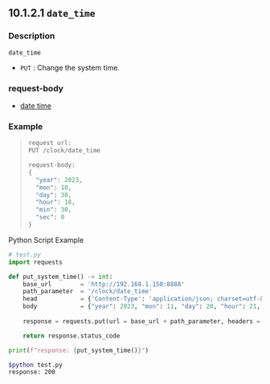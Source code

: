 ﻿## 10.1.2.1 `date_time`

### Description

`date_time`

- `PUT` : Change the system time.

### request-body

- [date time](../../../99-schema/date_time.md)

### Example

<blockquote>

```python
request url:
PUT /clock/date_time

request-body:
{
  "year": 2023,
  "mon": 10,
  "day": 30,
  "hour": 18,
  "min": 30,
  "sec": 0
}
```
</blockquote>

Python Script Example

```python
# test.py
import requests

def put_system_time() -> int:
    base_url        = 'http://192.168.1.150:8888'
    path_parameter  = '/clock/date_time'
    head            = {'Content-Type': 'application/json; charset=utf-8'}
    body 			= {"year": 2023, "mon": 11, "day": 20, "hour": 21, "min": 2, "sec": 0}
	
    response = requests.put(url = base_url + path_parameter, headers = head, json = body)

    return response.status_code

print(f"response: {put_system_time()}")
```
```sh
$python test.py
response: 200
```